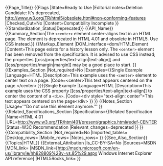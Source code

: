 {{Page_Title}}
{{Flags
|State=Ready to Use
|Editorial notes=Deletion Candidate: It's deprecated, http://www.w3.org/TR/html5/obsolete.html#non-conforming-features
|Checked_Out=No
|Content=Compatibility Incomplete
}}
{{Standardization_Status|Deprecated}}
{{API_Name}}
{{Summary_Section|The <code>&lt;center&gt;</code> element center-aligns text in an HTML page. The element is deprecated in HTML 4.01 and obsolete in HTML5. Use CSS instead.}}
{{Markup_Element
|DOM_interface=dom/HTMLElement
|Content=This page exists for a history lesson only. The <code>&lt;center&gt;</code> element has been removed from the specification. It is advised to use CSS instead; the properties [[css/properties/text-align|text-align]] and [[css/properties/margin|margin]] may be a good place to start.
}}
{{Examples_Section
|Not_required=No
|Examples={{Single Example
|Language=HTML
|Description=This example uses the <code>&lt;center&gt;</code> element to center text on a page.
|Code=&lt;center&gt;This text appears centered on the page.&lt;/center&gt;
}}{{Single Example
|Language=HTML
|Description=This example uses the CSS property [[css/properties/text-align|text-align]] to center the content of a <code>&lt;div&gt;</code>.
|Code=&lt;div style=&quot;text-align: center&quot;&gt;This text appears centered on the page&lt;/div&gt;
}}
}}
{{Notes_Section
|Usage='''Do not use this element anymore.'''
}}
{{Related_Specifications_Section
|Specifications={{Related Specification
|Name=HTML 4.01
|URL=http://www.w3.org/TR/html401/present/graphics.html#edef-CENTER
|Status=W3C Recommendation
|Relevant_changes=deprecated
}}
}}
{{Compatibility_Section
|Not_required=No
|Imported_tables=
|Desktop_rows=
|Mobile_rows=
|Notes_rows=
}}
{{See_Also_Section}}
{{Topics|HTML}}
{{External_Attribution
|Is_CC-BY-SA=No
|Sources=MSDN
|MDN_link=
|MSDN_link=[http://msdn.microsoft.com/en-us/library/ie/hh828809%28v=vs.85%29.aspx Windows Internet Explorer API reference]
|HTML5Rocks_link=
}}